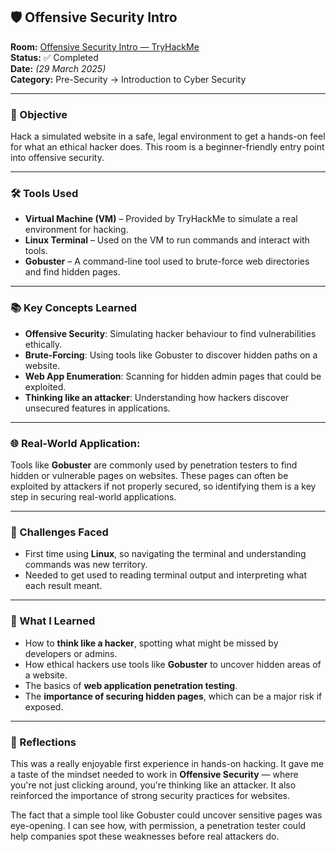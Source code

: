 ## 🛡️ Offensive Security Intro

**Room:** [Offensive Security Intro — TryHackMe](https://tryhackme.com/room/offensivesecurityintro)  
**Status:** ✅ Completed  
**Date:** *(29 March 2025)*  
**Category:** Pre-Security → Introduction to Cyber Security  

---

### 📌 Objective

Hack a simulated website in a safe, legal environment to get a hands-on feel for what an ethical hacker does. This room is a beginner-friendly entry point into offensive security.

---

### 🛠️ Tools Used

- **Virtual Machine (VM)** – Provided by TryHackMe to simulate a real environment for hacking.
- **Linux Terminal** – Used on the VM to run commands and interact with tools.
- **Gobuster** – A command-line tool used to brute-force web directories and find hidden pages.

---

### 📚 Key Concepts Learned

- **Offensive Security**: Simulating hacker behaviour to find vulnerabilities ethically.
- **Brute-Forcing**: Using tools like Gobuster to discover hidden paths on a website.
- **Web App Enumeration**: Scanning for hidden admin pages that could be exploited.
- **Thinking like an attacker**: Understanding how hackers discover unsecured features in applications.

---

### 🌐 Real-World Application:

Tools like **Gobuster** are commonly used by penetration testers to find hidden or vulnerable pages on websites. These pages can often be exploited by attackers if not properly secured, so identifying them is a key step in securing real-world applications.

---

### 🚧 Challenges Faced

- First time using **Linux**, so navigating the terminal and understanding commands was new territory.
- Needed to get used to reading terminal output and interpreting what each result meant.

---

### 🧠 What I Learned

- How to **think like a hacker**, spotting what might be missed by developers or admins.
- How ethical hackers use tools like **Gobuster** to uncover hidden areas of a website.
- The basics of **web application penetration testing**.
- The **importance of securing hidden pages**, which can be a major risk if exposed.

---

### 💭 Reflections

This was a really enjoyable first experience in hands-on hacking. It gave me a taste of the mindset needed to work in **Offensive Security** — where you're not just clicking around, you're thinking like an attacker. It also reinforced the importance of strong security practices for websites.

The fact that a simple tool like Gobuster could uncover sensitive pages was eye-opening. I can see how, with permission, a penetration tester could help companies spot these weaknesses before real attackers do.
